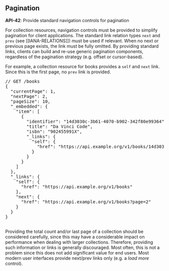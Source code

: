 ## Pagination

<div class="rule" id="api-42">
  <p class="rulelab"><strong>API-42</strong>: Provide standard navigation controls for pagination</p>
  <p>For collection resources, navigation controls must be provided to simplify pagination for client applications. The standard link relation types <code>next</code> and <code>prev</code> (see [[IANA-RELATIONS]]) must be used if relevant. When no next or previous page exists, the link must be fully omitted. By providing standard links, clients can build and re-use generic pagination components, regardless of the pagination strategy (e.g. offset or cursor-based).</p>
  <div class="example">
    <p>For example, a collection resource for books provides a <code>self</code> and <code>next</code> link. Since this is the first page, no <code>prev</code> link is provided.</p>
    <pre>
// GET /books
{
  "currentPage": 1,
  "nextPage": 2,
  "pageSize": 10,
  "_embedded": {
    "item": [
      {
        "identifier": "14d3030c-3b61-4070-b902-342f80e99364",
        "title": "Da Vinci Code",
        "isbn": "902455991X",
        "_links": {
          "self": {
            "href": "https://api.example.org/v1/books/14d3030c-3b61-4070-b902-342f80e99364"
          }
        }
      }
    ]
  },
  "_links": {
    "self": {
      "href": "https://api.example.org/v1/books"
    },
    "next": {
      "href": "https://api.example.org/v1/books?page=2"
    }
  }
}
    </pre>
  </div>
</div>

<p class="note">Providing the total count and/or last page of a collection should be considered carefully, since this may have a considerable impact on performance when dealing with larger collections. Therefore, providing such information or links is generally discouraged. Most often, this is not a problem since this does not add significant value for end users. Most modern user interfaces provide next/prev links only (e.g. a <em>load more</em> control).</p>
